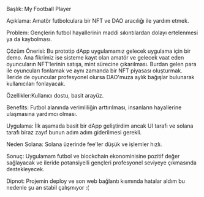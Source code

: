 
Başlık: My Football Player

Açıklama: Amatör futbolculara bir NFT ve DAO aracılığı ile yardım etmek.

Problem: Gençlerin futbol hayallerinin maddi sıkıntılardan dolayı ertelenmesi ya da kaybolması.


Çözüm Önerisi: Bu prototip dApp uygulamamız gelecek uygulama için bir demo. Ana fikrimiz ise sisteme kayıt olan amatör ve gelecek vaat eden oyuncuların NFT'lerinin satışa, mint sürecine çıkarılması. Burdan gelen para ile oyuncuları fonlamak ve aynı zamanda bir NFT piyasası oluşturmak. İleride de oyuncular profesyonel olursa DAO'muza aylık bağışlar bulunarak kullanıcıları fonlayacak.

Özellikler:Kullanıcı dostu, basit arayüz.

Benefits: Futbol alanında verimliliğin arttırılması, insanların hayallerine ulaşmasına yardımcı olması.

Uygulama: İlk aşamada basit bir dApp geliştirdim ancak UI tarafı ve solana tarafı biraz zayıf bunun adım adım giderilmesi gerekli.

Neden Solana: Solana üzerinde fee'ler düşük ve işlemler hızlı.

Sonuç: Uygulamam futbol ve blockchain ekonominisine pozitif değer sağlayacak ve ileride potansiyelli gençleri profesyonel seviyeye çıkmasında destekleyecek.


Dipnot: Projemin deploy ve son web bağlantı kısmında hatalar aldım bu nedenle şu an stabil çalışmıyor :(
